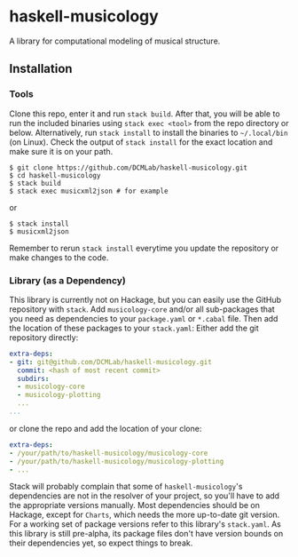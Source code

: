 # haskell-musicology

A library for computational modeling of musical structure.

## Installation

### Tools

Clone this repo, enter it and run `stack build`.
After that, you will be able to run the included binaries using `stack exec <tool>` from the repo directory or below.
Alternatively, run `stack install` to install the binaries to `~/.local/bin` (on Linux).
Check the output of `stack install` for the exact location and make sure it is on your path.

``` shell
$ git clone https://github.com/DCMLab/haskell-musicology.git
$ cd haskell-musicology
$ stack build
$ stack exec musicxml2json # for example
```

or

``` shell
$ stack install
$ musicxml2json
```

Remember to rerun `stack install` everytime you update the repository or make changes to the code.

### Library (as a Dependency)

This library is currently not on Hackage,
but you can easily use the GitHub repository with `stack`.
Add `musicology-core` and/or all sub-packages that you need as dependencies
to your `package.yaml` or `*.cabal` file.
Then add the location of these packages to your `stack.yaml`:
Either add the git repository directly:

``` yaml
extra-deps:
- git: git@github.com/DCMLab/haskell-musicology.git
  commit: <hash of most recent commit>
  subdirs:
  - musicology-core
  - musicology-plotting
  ...
...
```

or clone the repo and add the location of your clone:

``` yaml
extra-deps:
- /your/path/to/haskell-musicology/musicology-core
- /your/path/to/haskell-musicology/musicology-plotting
- ...
```

Stack will probably complain that some of `haskell-musicology`'s dependencies
are not in the resolver of your project, so you'll have to add the appropriate versions manually.
Most dependencies should be on Hackage, except for `Charts`,
which needs the more up-to-date git version.
For a working set of package versions refer to this library's `stack.yaml`.
As this library is still pre-alpha,
its package files don't have version bounds on their dependencies yet, so expect things to break.
